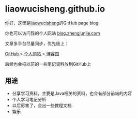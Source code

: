 # liaowucisheng.github.io
你好，这里是[liaowucisheng](https://github.com/liaowucisheng)的GitHub page blog

你也可以访问我的个人网站 [blog.zhengjunjie.com](blog.zhengjunjie.com)

文章多平台尽量同步，优先级上：

[GitHub ](https://github.com/liaowucisheng/liaowucisheng.github.io)>[ 个人网站 ]((blog.zhengjunjie.com))>[ 博客园](https://www.cnblogs.com/lwcs/)

后续也会把以前的一些笔记资料放到GitHub上

## 用途

- 分享学习资料，主要是Java相关的资料，也会有部分前端的内容
- 个人学习笔记分析
- 以后厉害了，会出一些教程文档
- 娱乐


